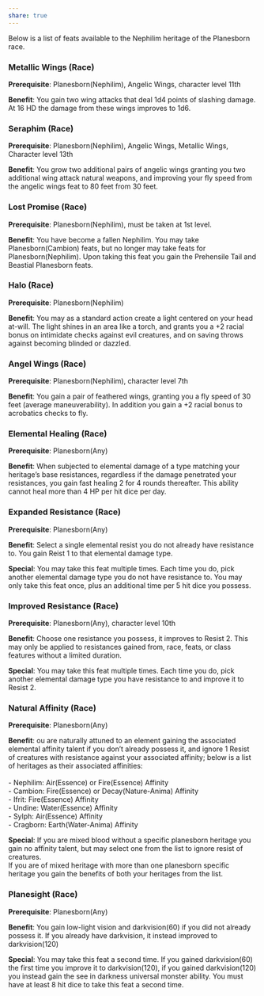 ```yaml
---
share: true
---
```

Below is a list of feats available to the Nephilim heritage of the Planesborn race.

<h3><span><p>Metallic Wings (Race)</p></span></h3><p><span><p><b>Prerequisite</b>:    Planesborn(Nephilim), Angelic Wings, character level 11th<br></p></span></p><p><span><p><b>Benefit</b>:    You gain two wing attacks that deal 1d4 points of slashing damage. At 16 HD the damage from these wings improves to 1d6.<br></p></span></p><h3><span><p>Seraphim (Race)</p></span></h3><p><span><p><b>Prerequisite</b>:    Planesborn(Nephilim), Angelic Wings, Metallic Wings, Character level 13th<br></p></span></p><p><span><p><b>Benefit</b>:    You grow two additional pairs of angelic wings granting you two additional wing attack natural weapons, and improving your fly speed from the angelic wings feat to 80 feet from 30 feet.<br></p></span></p><h3><span><p>Lost Promise (Race)</p></span></h3><p><span><p><b>Prerequisite</b>:    Planesborn(Nephilim), must be taken at 1st level.<br></p></span></p><p><span><p><b>Benefit</b>:    You have become a fallen Nephilim. You may take Planesborn(Cambion) feats, but no longer may take feats for Planesborn(Nephilim). Upon taking this feat you gain the Prehensile Tail and Beastial Planesborn feats.<br></p></span></p><h3><span><p>Halo (Race)</p></span></h3><p><span><p><b>Prerequisite</b>:    Planesborn(Nephilim)<br></p></span></p><p><span><p><b>Benefit</b>:    You may as a standard action create a light centered on your head at-will. The light shines in an area like a torch, and grants you a +2 racial bonus on intimidate checks against evil creatures, and on saving throws against becoming blinded or dazzled.<br></p></span></p><h3><span><p>Angel Wings (Race)</p></span></h3><p><span><p><b>Prerequisite</b>:    Planesborn(Nephilim), character level 7th<br></p></span></p><p><span><p><b>Benefit</b>:    You gain a pair of feathered wings, granting you a fly speed of 30 feet (average maneuverability). In addition you gain a +2 racial bonus to acrobatics checks to fly.<br></p></span></p><h3><span><p>Elemental Healing (Race)</p></span></h3><p><span><p><b>Prerequisite</b>:    Planesborn(Any)<br></p></span></p><p><span><p><b>Benefit</b>:    When subjected to elemental damage of a type matching your heritage’s base resistances, regardless if the damage penetrated your resistances, you gain fast healing 2 for 4 rounds thereafter. This ability cannot heal more than 4 HP per hit dice per day.<br></p></span></p><h3><span><p>Expanded Resistance (Race)</p></span></h3><p><span><p><b>Prerequisite</b>:    Planesborn(Any)<br></p></span></p><p><span><p><b>Benefit</b>:    Select a single elemental resist you do not already have resistance to. You gain Reist 1 to that elemental damage type.<br></p></span></p><p><span><p><b>Special</b>:    You may take this feat multiple times. Each time you do, pick another elemental damage type you do not have resistance to. You may only take this feat once, plus an additional time per 5 hit dice you possess.<br></p></span></p><h3><span><p>Improved Resistance (Race)</p></span></h3><p><span><p><b>Prerequisite</b>:    Planesborn(Any), character level 10th<br></p></span></p><p><span><p><b>Benefit</b>:    Choose one resistance you possess, it improves to Resist 2. This may only be applied to resistances gained from, race, feats, or class features without a limited duration.<br></p></span></p><p><span><p><b>Special</b>:    You may take this feat multiple times. Each time you do, pick another elemental damage type you have resistance to and improve it to Resist 2.<br></p></span></p><h3><span><p>Natural Affinity (Race)</p></span></h3><p><span><p><b>Prerequisite</b>:    Planesborn(Any)<br></p></span></p><p><span><p><b>Benefit</b>:    ou are naturally attuned to an element gaining the associated elemental affinity talent if you don’t already possess it, and ignore 1 Resist of creatures with resistance against your associated affinity; below is a list of heritages as their associated affinities:<br><br>- Nephilim: Air(Essence) or Fire(Essence) Affinity<br>- Cambion: Fire(Essence) or Decay(Nature-Anima) Affinity<br>- Ifrit: Fire(Essence) Affinity<br>- Undine: Water(Essence) Affinity<br>- Sylph: Air(Essence) Affinity<br>- Cragborn: Earth(Water-Anima) Affinity<br></p></span></p><p><span><p><b>Special</b>:    If you are mixed blood without a specific planesborn heritage you gain no affinity talent, but may select one from the list to ignore resist of creatures.<br>If you are of mixed heritage with more than one planesborn specific heritage you gain the benefits of both your heritages from the list.<br></p></span></p><h3><span><p>Planesight (Race)</p></span></h3><p><span><p><b>Prerequisite</b>:    Planesborn(Any)<br></p></span></p><p><span><p><b>Benefit</b>:    You gain low-light vision and darkvision(60) if you did not already possess it. If you already have darkvision, it instead improved to darkvision(120)<br></p></span></p><p><span><p><b>Special</b>:    You may take this feat a second time. If you gained darkvision(60) the first time you improve it to darkvision(120), if you gained darkvision(120) you instead gain the see in darkness universal monster ability. You must have at least 8 hit dice to take this feat a second time.<br></p></span></p>